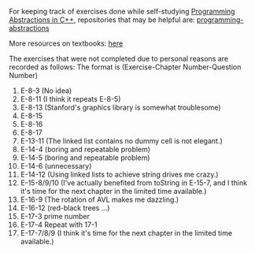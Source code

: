 For keeping track of exercises done while self-studying [Programming Abstractions in C++](https://web.stanford.edu/class/archive/cs/cs106b/cs106b.1136/materials/CS106BX-Reader.pdf), repositories that may be helpful are: [programming-abstractions](https://github.com/heavy3/programming-abstractions)

More resources on textbooks: [here](https://media.pearsoncmg.com/bc/abp/cs-resources/products/product.html#product,isbn=0133454843)


The exercises that were not completed due to personal reasons are recorded as follows:
The format is (Exercise-Chapter Number-Question Number)
1. E-8-3 (No idea)
2. E-8-11 (I think it repeats E-8-5)
3. E-8-13 (Stanford's graphics library is somewhat troublesome)
4. E-8-15
5. E-8-16
6. E-8-17
7. E-13-11 (The linked list contains no dummy cell is not elegant.)
8. E-14-4 (boring and repeatable problem)
9. E-14-5 (boring and repeatable problem)
10. E-14-6 (unnecessary)
11. E-14-12 (Using linked lists to achieve string drives me crazy.)
12. E-15-8/9/10 (I've actually benefited from toString in E-15-7, and I think it's time for the next chapter in the limited time available.)
13. E-16-9 (The rotation of AVL makes me dazzling.)
14. E-16-12 (red-black trees ...)
15. E-17-3 prime number
16. E-17-4 Repeat with 17-1
17. E-17-7/8/9 (I think it's time for the next chapter in the limited time available.)
